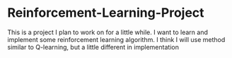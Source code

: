 # Reinforcement-Learning-Project
This is a project I plan to work on for a little while. I want to learn and implement some reinforcement learning algorithm. I think I will use method similar to Q-learning, but a little different in implementation
